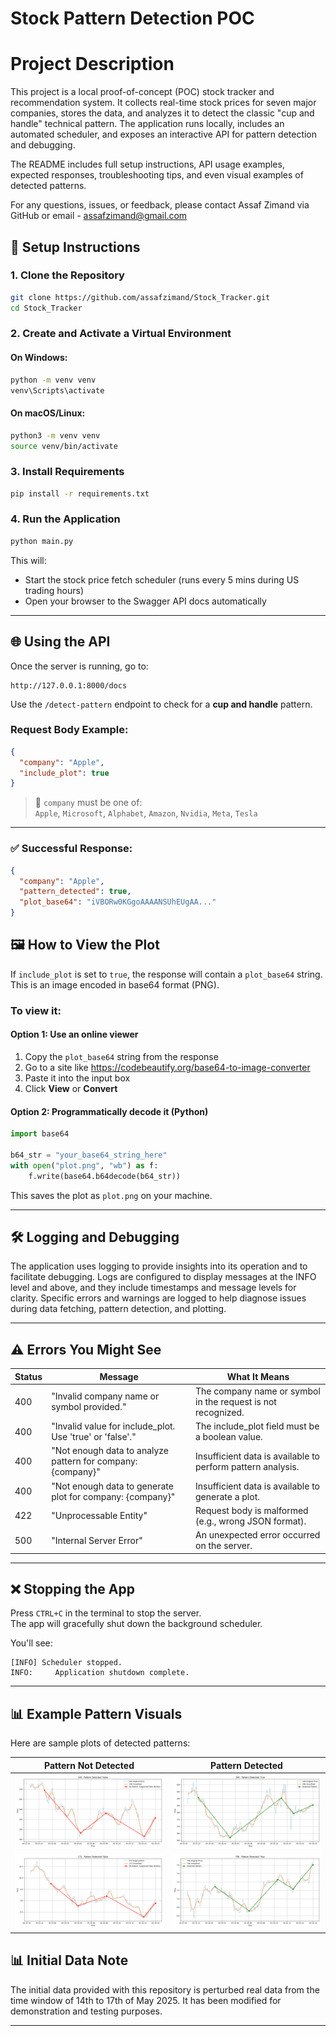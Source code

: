 # Stock Pattern Detection POC

# Project Description

This project is a local proof-of-concept (POC) stock tracker and recommendation system. It collects real-time stock prices for seven major companies, stores the data, and analyzes it to detect the classic "cup and handle" technical pattern. The application runs locally, includes an automated scheduler, and exposes an interactive API for pattern detection and debugging.

The README includes full setup instructions, API usage examples, expected responses, troubleshooting tips, and even visual examples of detected patterns.

For any questions, issues, or feedback, please contact Assaf Zimand via GitHub or email - assafzimand@gmail.com

## 🧰 Setup Instructions

### 1. Clone the Repository
```bash
git clone https://github.com/assafzimand/Stock_Tracker.git
cd Stock_Tracker
```

### 2. Create and Activate a Virtual Environment
#### On Windows:
```bash
python -m venv venv
venv\Scripts\activate
```

#### On macOS/Linux:
```bash
python3 -m venv venv
source venv/bin/activate
```

### 3. Install Requirements
```bash
pip install -r requirements.txt
```

### 4. Run the Application
```bash
python main.py
```

This will:
- Start the stock price fetch scheduler (runs every 5 mins during US trading hours)
- Open your browser to the Swagger API docs automatically

---

## 🌐 Using the API

Once the server is running, go to:
```
http://127.0.0.1:8000/docs
```

Use the `/detect-pattern` endpoint to check for a **cup and handle** pattern.

### Request Body Example:
```json
{
  "company": "Apple",
  "include_plot": true
}
```

> 🔸 `company` must be one of:  
> `Apple`, `Microsoft`, `Alphabet`, `Amazon`, `Nvidia`, `Meta`, `Tesla`

---

### ✅ Successful Response:
```json
{
  "company": "Apple",
  "pattern_detected": true,
  "plot_base64": "iVBORw0KGgoAAAANSUhEUgAA..."
}
```
## 🖼️ How to View the Plot

If `include_plot` is set to `true`, the response will contain a `plot_base64` string.  
This is an image encoded in base64 format (PNG).

### To view it:

#### Option 1: Use an online viewer
1. Copy the `plot_base64` string from the response
2. Go to a site like https://codebeautify.org/base64-to-image-converter
3. Paste it into the input box
4. Click **View** or **Convert**

#### Option 2: Programmatically decode it (Python)
```python
import base64

b64_str = "your_base64_string_here"
with open("plot.png", "wb") as f:
    f.write(base64.b64decode(b64_str))
```

This saves the plot as `plot.png` on your machine.

---

## 🛠️ Logging and Debugging

The application uses logging to provide insights into its operation and to facilitate debugging. Logs are configured to display messages at the INFO level and above, and they include timestamps and message levels for clarity. Specific errors and warnings are logged to help diagnose issues during data fetching, pattern detection, and plotting.

---

## ⚠️ Errors You Might See

| Status | Message | What It Means |
|--------|---------|----------------|
| 400 | "Invalid company name or symbol provided." | The company name or symbol in the request is not recognized. |
| 400 | "Invalid value for include_plot. Use 'true' or 'false'." | The include_plot field must be a boolean value. |
| 400 | "Not enough data to analyze pattern for company: {company}" | Insufficient data is available to perform pattern analysis. |
| 400 | "Not enough data to generate plot for company: {company}" | Insufficient data is available to generate a plot. |
| 422 | "Unprocessable Entity" | Request body is malformed (e.g., wrong JSON format). |
| 500 | "Internal Server Error" | An unexpected error occurred on the server. |

---

## ❌ Stopping the App

Press `CTRL+C` in the terminal to stop the server.  
The app will gracefully shut down the background scheduler.

You'll see:
```
[INFO] Scheduler stopped.
INFO:     Application shutdown complete.
```

---

## 📊 Example Pattern Visuals

Here are sample plots of detected patterns:

| Pattern Not Detected | Pattern Detected |
|----------------------|------------------|
| ![149](./app/docs/149.png) | ![206](./app/docs/206.png) |
| ![172](./app/docs/172.png) | ![796](./app/docs/796.png) |

## 📊 Initial Data Note

The initial data provided with this repository is perturbed real data from the time window of 14th to 17th of May 2025. It has been modified for demonstration and testing purposes.

---
